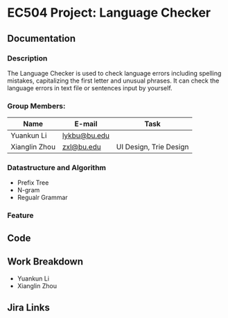 # EC504 Project: Language Checker

## Documentation

### Description

The Language Checker is used to check language errors including spelling mistakes, capitalizing the first letter and unusual phrases. It can check the language errors in text file or sentences input by yourself.

### Group Members:

| Name          | E-mail      | Task                       |
| ------------- |-------------|----------------------------|
| Yuankun Li    | lykbu@bu.edu|                            |
| Xianglin Zhou | zxl@bu.edu  |  UI Design, Trie Design    |


### Datastructure and Algorithm
* Prefix Tree
* N-gram
* Regualr Grammar

### Feature

## Code

## Work Breakdown
* Yuankun Li
* Xianglin Zhou

## Jira Links

